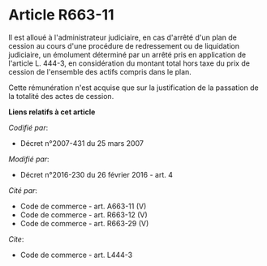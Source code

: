 # Article R663-11

Il est alloué à l'administrateur judiciaire, en cas d'arrêté d'un plan de cession au cours d'une procédure de redressement ou
de liquidation judiciaire, un émolument déterminé par un arrêté pris en application de l'article L. 444-3, en considération
du montant total hors taxe du prix de cession de l'ensemble des actifs compris dans le plan. 

Cette rémunération n'est acquise que sur la justification de la passation de la totalité des actes de cession.

**Liens relatifs à cet article**

_Codifié par_:

  - Décret n°2007-431 du 25 mars 2007

_Modifié par_:

  - Décret n°2016-230 du 26 février 2016 - art. 4

_Cité par_:

  - Code de commerce - art. A663-11 (V)
  - Code de commerce - art. R663-12 (V)
  - Code de commerce - art. R663-29 (V)

_Cite_:

  - Code de commerce - art. L444-3
